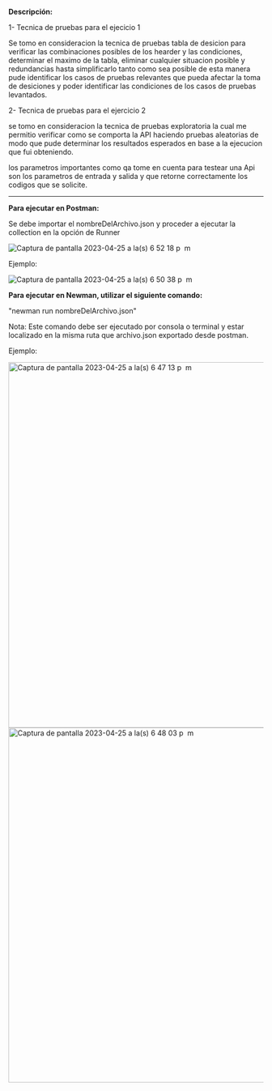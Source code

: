 **Descripción:**

1- Tecnica de pruebas para el ejecicio 1

Se tomo en consideracion la tecnica de pruebas tabla de desicion para verificar las combinaciones posibles de los hearder y las condiciones, determinar el maximo de la tabla, eliminar cualquier situacion posible y redundancias hasta simplificarlo tanto como sea posible de esta manera pude identificar los casos de pruebas relevantes que pueda afectar la toma de desiciones y poder identificar las condiciones de los casos de pruebas levantados.

2- Tecnica de pruebas para el ejercicio 2 

se tomo en consideracion la tecnica de pruebas exploratoria la cual me permitio verificar como se comporta la API haciendo pruebas aleatorias de modo que pude determinar los resultados esperados en base a la ejecucion que fui obteniendo.

los parametros importantes como qa tome en cuenta para testear una Api son los parametros de entrada y salida y que retorne correctamente los codigos que se solicite.

------------------------------------------------------------------------------------------------------------------------------------------------------

**Para ejecutar en Postman:**

Se debe importar el nombreDelArchivo.json y proceder a ejecutar la collection en la opción de Runner 

![Captura de pantalla 2023-04-25 a la(s) 6 52 18 p  m](https://user-images.githubusercontent.com/103053677/234424623-24a64fb8-cedf-472d-92da-cb3576bfd574.png)


Ejemplo:

![Captura de pantalla 2023-04-25 a la(s) 6 50 38 p  m](https://user-images.githubusercontent.com/103053677/234424179-e075147f-c9a3-4c25-ad22-ed7570ccd59c.png)



**Para ejecutar en Newman, utilizar el siguiente comando:**

"newman run nombreDelArchivo.json"

Nota: Este comando debe ser ejecutado por consola o terminal y estar localizado en la misma ruta que archivo.json exportado desde postman.

Ejemplo:

<img width="722" alt="Captura de pantalla 2023-04-25 a la(s) 6 47 13 p  m" src="https://user-images.githubusercontent.com/103053677/234423265-004837ad-20c2-4f3d-957e-877869693eed.png">

<img width="701" alt="Captura de pantalla 2023-04-25 a la(s) 6 48 03 p  m" src="https://user-images.githubusercontent.com/103053677/234423684-9b302cc5-5bce-45b0-9905-29aa0402ca45.png">
